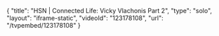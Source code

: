 {
    "title": "HSN | Connected Life: Vicky Vlachonis Part 2",
    "type": "solo",
    "layout": "iframe-static",
    "videoId": "123178108",
    "url": "\/tvpembed\/123178108"
}